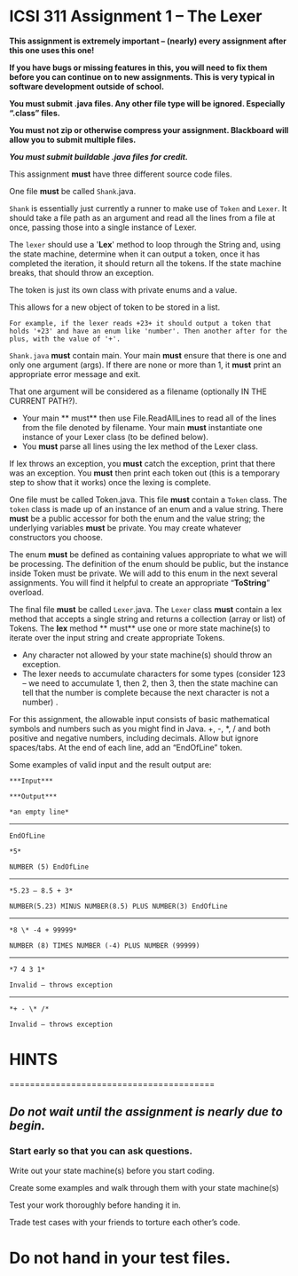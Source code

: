 # ICSI 311 Assignment 1 – The Lexer

**This assignment is extremely important – (nearly) every assignment after this one uses this one!**

**If you have bugs or missing features in this, you will need to fix them before you can continue on
to new assignments. This is very typical in software development outside of school.**

**You must submit .java files. Any other file type will be ignored. Especially “.class” files.**

**You must not zip or otherwise compress your assignment. Blackboard will allow you to submit
multiple files.**

***You must submit buildable .java files for credit.***

This assignment **must** have three different source code files.

One file **must** be called `Shank`.java.

`Shank` is essentially just currently a runner to make use of `Token` and `Lexer`. It should take a
file
path as an argument and read all the lines from a file at once, passing those into a single instance
of Lexer.

The `lexer` should use a '**Lex**' method to loop through the String and, using the state
machine, determine when it can output a token, once it has completed the iteration, it should return
all the tokens. If the state machine breaks, that should throw an exception.

The token is just its own class with private enums and a value.

This allows for a new object of token to be stored in a list.

    For example, if the lexer reads +23+ it should output a token that
    holds '+23' and have an enum like 'number'. Then another after for the plus, with the value of '+'.

`Shank.java` **must** contain main. Your main **must** ensure that there is one and only one
argument (args).
If there are none or more than 1, it **must** print an appropriate error message
and exit.

That one argument will be considered as a filename (optionally IN THE CURRENT PATH?).

- Your main **
  must** then use File.ReadAllLines to read all of the lines from the file denoted by filename. Your
  main **must** instantiate one instance of your Lexer class (to be defined below).
- You **must** parse
  all lines using the lex method of the Lexer class.

If lex throws an exception, you **must** catch
the exception, print that there was an exception. You **must** then print each token out (this is a
temporary step to show that it works) once the lexing is complete.

One file must be called Token.java. This file **must** contain a `Token` class. The `token` class is
made up of an instance of an enum and a value string. There **must** be a public accessor for both
the enum and the value string; the underlying variables **must** be private. You may create whatever
constructors you choose.

The enum **must** be defined as containing values appropriate to what we
will be processing. The definition of the enum should be public, but the instance inside Token must
be private. We will add to this enum in the next several assignments. You will find it helpful to
create an appropriate “**ToString**” overload.

The final file **must** be called `Lexer`.java. The `Lexer` class **must** contain a lex method that
accepts a single string and returns a collection (array or list) of Tokens. The **lex** method **
must**
use one or more state machine(s) to iterate over the input string and create appropriate Tokens.

- Any
  character not allowed by your state machine(s) should throw an exception.
- The lexer needs to
  accumulate characters for some types (consider 123 – we need to accumulate 1, then 2, then 3, then
  the state machine can tell that the number is complete because the next character is not a number)
  .

For this assignment, the allowable input consists of basic mathematical symbols and numbers such as
you might find in Java. +, -, \*, / and both positive and negative numbers, including decimals.
Allow but ignore spaces/tabs. At the end of each line, add an “EndOfLine” token.

Some examples of valid input and the result output are:

    ***Input***
    
    ***Output***
    
    *an empty line*

    
----------

    EndOfLine
    
    *5*
    
    NUMBER (5) EndOfLine

----------

    *5.23 – 8.5 + 3*
    
    NUMBER(5.23) MINUS NUMBER(8.5) PLUS NUMBER(3) EndOfLine

----------

    *8 \* -4 + 99999*
    
    NUMBER (8) TIMES NUMBER (-4) PLUS NUMBER (99999)

----------

    *7 4 3 1*
            
    Invalid – throws exception

----------

    *+ - \* /*
    
    Invalid – throws exception

# **HINTS**

========================================

## **_Do not wait until the assignment is nearly due to begin._**

### Start early so that you can **ask questions.**

Write out your state machine(s) before you start coding.

Create some examples and walk through them with your state machine(s)

Test your work thoroughly before handing it in.

Trade test cases with your friends to torture each
other’s code.

Do not hand in your test files.
========================================
 